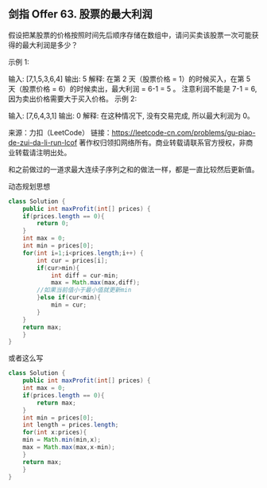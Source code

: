 ## 剑指 Offer 63. 股票的最大利润

假设把某股票的价格按照时间先后顺序存储在数组中，请问买卖该股票一次可能获得的最大利润是多少？

 

示例 1:

输入: [7,1,5,3,6,4]
输出: 5
解释: 在第 2 天（股票价格 = 1）的时候买入，在第 5 天（股票价格 = 6）的时候卖出，最大利润 = 6-1 = 5 。
     注意利润不能是 7-1 = 6, 因为卖出价格需要大于买入价格。
示例 2:

输入: [7,6,4,3,1]
输出: 0
解释: 在这种情况下, 没有交易完成, 所以最大利润为 0。

来源：力扣（LeetCode）
链接：https://leetcode-cn.com/problems/gu-piao-de-zui-da-li-run-lcof
著作权归领扣网络所有。商业转载请联系官方授权，非商业转载请注明出处。

和之前做过的一道求最大连续子序列之和的做法一样，都是一直比较然后更新值。

动态规划思想

```java
class Solution {
    public int maxProfit(int[] prices) {
    if(prices.length == 0){
        return 0;
    }
    int max = 0;
    int min = prices[0];
    for(int i=1;i<prices.length;i++) {
        int cur = prices[i];
        if(cur>min){
            int diff = cur-min;
            max = Math.max(max,diff);
        //如果当前值小于最小值就更新min
        }else if(cur<min){
            min = cur;
        }
    }
    return max;
    }
}
```

或者这么写

```java
class Solution {
    public int maxProfit(int[] prices) {
    int max = 0;
    if(prices.length == 0){
        return max;
    }
    int min = prices[0];
    int length = prices.length;
    for(int x:prices){
	min = Math.min(min,x);
	max = Math.max(max,x-min);
	}
    return max;
    }
}
```